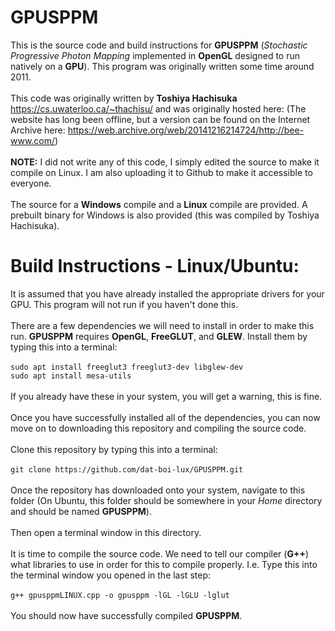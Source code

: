 # GPUSPPM
This is the source code and build instructions for **GPUSPPM** (*Stochastic Progressive Photon Mapping* implemented in **OpenGL** designed to run natively on a **GPU**). This program was originally written some time around 2011.\
\
This code was originally written by **Toshiya Hachisuka** https://cs.uwaterloo.ca/~thachisu/ and was originally hosted here: (The website has long been offline, but a version can be found on the Internet Archive here: https://web.archive.org/web/20141216214724/http://bee-www.com/) \
\
**NOTE:** I did not write any of this code, I simply edited the source to make it compile on Linux. I am also uploading it to Github to make it accessible to everyone.\
\
The source for a **Windows** compile and a **Linux** compile are provided. A prebuilt binary for Windows is also provided (this was compiled by Toshiya Hachisuka).

# Build Instructions - Linux/Ubuntu:
It is assumed that you have already installed the appropriate drivers for your GPU. This program will not run if you haven't done this.\
\
There are a few dependencies we will need to install in order to make this run. **GPUSPPM** requires **OpenGL**, **FreeGLUT**, and **GLEW**. Install them by typing this into a terminal:\
\
```sudo apt install freeglut3 freeglut3-dev libglew-dev```\
```sudo apt install mesa-utils```\
\
If you already have these in your system, you will get a warning, this is fine.\
\
Once you have successfully installed all of the dependencies, you can now move on to downloading this repository and compiling the source code.\
\
Clone this repository by typing this into a terminal:\
\
```git clone https://github.com/dat-boi-lux/GPUSPPM.git```\
\
Once the repository has downloaded onto your system, navigate to this folder (On Ubuntu, this folder should be somewhere in your *Home* directory and should be named **GPUSPPM**).\
\
Then open a terminal window in this directory.\
\
It is time to compile the source code. We need to tell our compiler (**G++**) what libraries to use in order for this to compile properly. I.e. Type this into the terminal window you opened in the last step:\
\
```g++ gpusppmLINUX.cpp -o gpusppm -lGL -lGLU -lglut```\
\
You should now have successfully compiled **GPUSPPM**.
